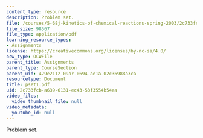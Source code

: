 ```yaml
---
content_type: resource
description: Problem set.
file: /courses/5-68j-kinetics-of-chemical-reactions-spring-2003/2c733fcba6396131ec4353f3554b54aa_pset1.pdf
file_size: 98567
file_type: application/pdf
learning_resource_types:
- Assignments
license: https://creativecommons.org/licenses/by-nc-sa/4.0/
ocw_type: OCWFile
parent_title: Assignments
parent_type: CourseSection
parent_uid: 429e2112-09a7-0694-ae1a-02c36988a3ca
resourcetype: Document
title: pset1.pdf
uid: 2c733fcb-a639-6131-ec43-53f3554b54aa
video_files:
  video_thumbnail_file: null
video_metadata:
  youtube_id: null
---
```

Problem set.